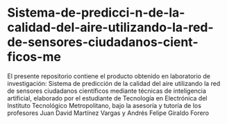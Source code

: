 # Sistema-de-predicci-n-de-la-calidad-del-aire-utilizando-la-red-de-sensores-ciudadanos-cient-ficos-me
El presente repositorio contiene el producto obtenido en laboratorio de investigación: Sistema de predicción de la calidad del aire utilizando la red de sensores ciudadanos científicos mediante técnicas de inteligencia artificial, elaborado por el estudiante de Tecnología en Electrónica del Instituto Tecnológico Metropolitano, bajo la asesoría y tutoría de los profesores Juan David Martínez Vargas y Andrés Felipe Giraldo Forero
